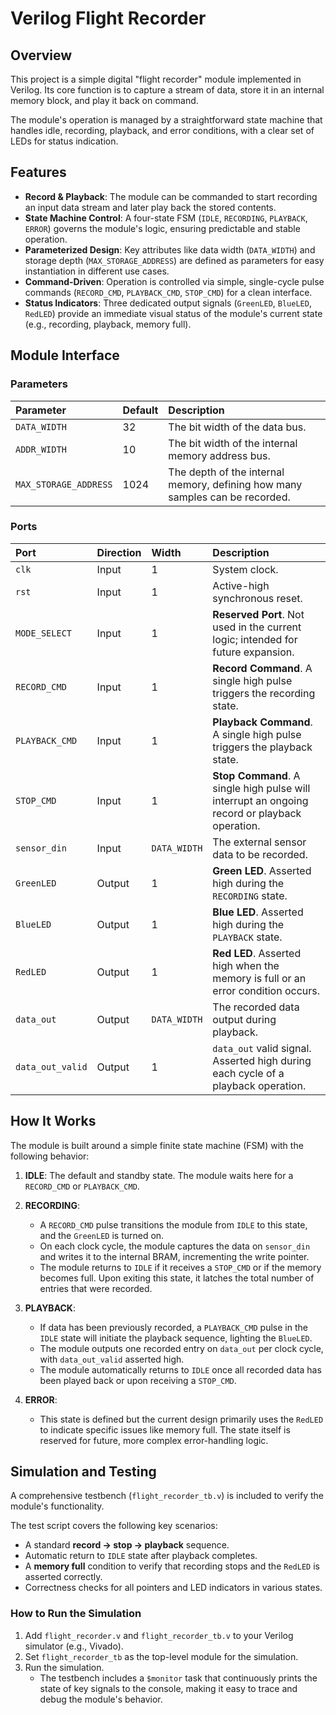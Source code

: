 # Verilog Flight Recorder

## Overview

This project is a simple digital "flight recorder" module implemented in Verilog. Its core function is to capture a stream of data, store it in an internal memory block, and play it back on command.

The module's operation is managed by a straightforward state machine that handles idle, recording, playback, and error conditions, with a clear set of LEDs for status indication.

## Features

*   **Record & Playback**: The module can be commanded to start recording an input data stream and later play back the stored contents.
*   **State Machine Control**: A four-state FSM (`IDLE`, `RECORDING`, `PLAYBACK`, `ERROR`) governs the module's logic, ensuring predictable and stable operation.
*   **Parameterized Design**: Key attributes like data width (`DATA_WIDTH`) and storage depth (`MAX_STORAGE_ADDRESS`) are defined as parameters for easy instantiation in different use cases.
*   **Command-Driven**: Operation is controlled via simple, single-cycle pulse commands (`RECORD_CMD`, `PLAYBACK_CMD`, `STOP_CMD`) for a clean interface.
*   **Status Indicators**: Three dedicated output signals (`GreenLED`, `BlueLED`, `RedLED`) provide an immediate visual status of the module's current state (e.g., recording, playback, memory full).

## Module Interface

### Parameters

| Parameter | Default | Description |
| :--- | :--- | :--- |
| `DATA_WIDTH` | 32 | The bit width of the data bus. |
| `ADDR_WIDTH` | 10 | The bit width of the internal memory address bus. |
| `MAX_STORAGE_ADDRESS` | 1024 | The depth of the internal memory, defining how many samples can be recorded. |

### Ports

| Port | Direction | Width | Description |
| :--- | :--- | :--- | :--- |
| `clk` | Input | 1 | System clock. |
| `rst` | Input | 1 | Active-high synchronous reset. |
| `MODE_SELECT` | Input | 1 | **Reserved Port**. Not used in the current logic; intended for future expansion. |
| `RECORD_CMD` | Input | 1 | **Record Command**. A single high pulse triggers the recording state. |
| `PLAYBACK_CMD` | Input | 1 | **Playback Command**. A single high pulse triggers the playback state. |
| `STOP_CMD` | Input | 1 | **Stop Command**. A single high pulse will interrupt an ongoing record or playback operation. |
| `sensor_din` | Input | `DATA_WIDTH` | The external sensor data to be recorded. |
| `GreenLED` | Output | 1 | **Green LED**. Asserted high during the `RECORDING` state. |
| `BlueLED` | Output | 1 | **Blue LED**. Asserted high during the `PLAYBACK` state. |
| `RedLED` | Output | 1 | **Red LED**. Asserted high when the memory is full or an error condition occurs. |
| `data_out` | Output | `DATA_WIDTH` | The recorded data output during playback. |
| `data_out_valid`| Output | 1 | `data_out` valid signal. Asserted high during each cycle of a playback operation. |

## How It Works

The module is built around a simple finite state machine (FSM) with the following behavior:

1.  **IDLE**: The default and standby state. The module waits here for a `RECORD_CMD` or `PLAYBACK_CMD`.

2.  **RECORDING**:
    *   A `RECORD_CMD` pulse transitions the module from `IDLE` to this state, and the `GreenLED` is turned on.
    *   On each clock cycle, the module captures the data on `sensor_din` and writes it to the internal BRAM, incrementing the write pointer.
    *   The module returns to `IDLE` if it receives a `STOP_CMD` or if the memory becomes full. Upon exiting this state, it latches the total number of entries that were recorded.

3.  **PLAYBACK**:
    *   If data has been previously recorded, a `PLAYBACK_CMD` pulse in the `IDLE` state will initiate the playback sequence, lighting the `BlueLED`.
    *   The module outputs one recorded entry on `data_out` per clock cycle, with `data_out_valid` asserted high.
    *   The module automatically returns to `IDLE` once all recorded data has been played back or upon receiving a `STOP_CMD`.

4.  **ERROR**:
    *   This state is defined but the current design primarily uses the `RedLED` to indicate specific issues like memory full. The state itself is reserved for future, more complex error-handling logic.

## Simulation and Testing

A comprehensive testbench (`flight_recorder_tb.v`) is included to verify the module's functionality.

The test script covers the following key scenarios:
*   A standard **record -> stop -> playback** sequence.
*   Automatic return to `IDLE` state after playback completes.
*   A **memory full** condition to verify that recording stops and the `RedLED` is asserted correctly.
*   Correctness checks for all pointers and LED indicators in various states.

### How to Run the Simulation

1.  Add `flight_recorder.v` and `flight_recorder_tb.v` to your Verilog simulator (e.g., Vivado).
2.  Set `flight_recorder_tb` as the top-level module for the simulation.
3.  Run the simulation.
    *   The testbench includes a `$monitor` task that continuously prints the state of key signals to the console, making it easy to trace and debug the module's behavior.

